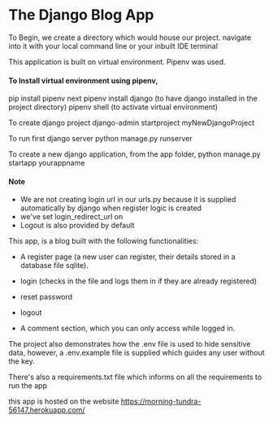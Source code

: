 # The Django Blog App
To Begin, we create a directory which would house our project.
navigate into it with your local command line or your inbuilt IDE terminal

This application is built on virtual environment. Pipenv was used.

#### To Install virtual environment using pipenv,
pip install pipenv
next
pipenv install django (to have django installed in the project directory)
pipenv shell (to activate virtual environment)

To create django project
	django-admin startproject myNewDjangoProject

To run first django server
	python manage.py runserver

To create a new django application, from the app folder,
	python manage.py startapp yourappname

#### Note	
- We are not creating login url in our urls.py because it is supplied automatically by django when register 
logic is created
- we've set login_redirect_url on
- Logout is also provided by default
	
This app, is a blog built with the following functionalities:

-    A register page (a new user can register, their details stored in a database file sqlite). 

-    login (checks in the file and logs them in if they are already registered)

-    reset password

-    logout

-    A comment section, which you can only access while logged in.

The project also demonstrates how the .env file is used to hide sensitive data, however, a .env.example file is 
supplied which guides any user without the key.

There's also a requirements.txt file which informs on all the requirements to run the app

this app is hosted on the website https://morning-tundra-56147.herokuapp.com/  